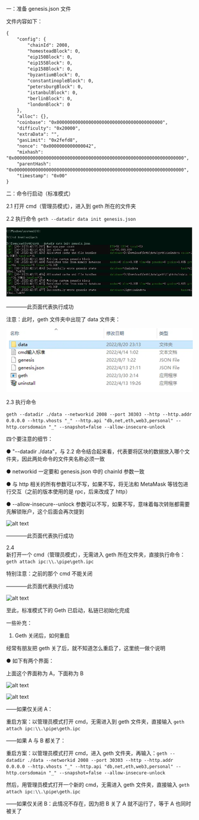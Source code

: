 一：准备 genesis.json 文件

文件内容如下：

```
{
    "config": {
        "chainId": 2008,
        "homesteadBlock": 0,
        "eip150Block": 0,
        "eip155Block": 0,
        "eip158Block": 0,
        "byzantiumBlock": 0,
        "constantinopleBlock": 0,
        "petersburgBlock": 0,
        "istanbulBlock": 0,
        "berlinBlock": 0,
        "londonBlock": 0
    },
    "alloc": {},
    "coinbase": "0x0000000000000000000000000000000000000000",
    "difficulty": "0x20000",
    "extraData": "",
    "gasLimit": "0x2fefd8",
    "nonce": "0x0000000000000042",
    "mixhash": "0x0000000000000000000000000000000000000000000000000000000000000000",
    "parentHash": "0x0000000000000000000000000000000000000000000000000000000000000000",
    "timestamp": "0x00"
}
```

二：命令行启动（标准模式）

2.1 打开 cmd（管理员模式），进入到 geth 所在的文件夹

2.2 执行命令 ```geth --datadir data init genesis.json```

![alt text](image.png)

————此页面代表执行成功

注意：此时，geth 文件夹中出现了 data 文件夹：

![alt text](image-1.png)

2.3 执行命令

```geth --datadir ./data --networkid 2008 --port 30303 --http --http.addr 0.0.0.0 --http.vhosts "_" --http.api "db,net,eth,web3,personal" --http.corsdomain "_" --snapshot=false --allow-insecure-unlock```

四个要注意的细节：

● "--datadir ./data"，与 2.2 命令结合起来看，代表要将区块的数据放入哪个文件夹，因此两处命令的文件夹名称必须一致

● networkid 一定要和 genesis.json 中的 chainId 参数一致

● 与 http 相关的所有参数可以不写，如果不写，将无法和 MetaMask 等钱包进行交互（之前的版本使用的是 rpc，后来改成了 http）

● --allow-insecure--unlock 参数可以不写，如果不写，意味着每次转账都需要先解锁账户，这个后面会再次提到

![alt text](image-2.png)

————此页面代表执行成功

2.4  
新打开一个 cmd（管理员模式），无需进入 geth 所在文件夹，直接执行命令：```geth attach ipc:\\.\pipe\geth.ipc```

特别注意：之前的那个 cmd 不能关闭

————此页面代表执行成功

![alt text](image-3.png)

至此，标准模式下的 Geth 已启动，私链已初始化完成

一些补充：

1. Geth 关闭后，如何重启

经常有朋友把 geth 关了后，就不知道怎么重启了，这里统一做个说明

● 如下有两个界面：

上面这个界面称为 A，下面称为 B

![alt text](image-4.png)

![alt text](image-5.png)

——如果仅关闭 A：

重启方案：以管理员模式打开 cmd，无需进入到 geth 文件夹，直接输入 ```geth attach ipc:\\.\pipe\geth.ipc```

——如果 A 与 B 都关了：

重启方案：以管理员模式打开 cmd，进入 geth 文件夹，再输入：```geth --datadir ./data --networkid 2008 --port 30303 --http --http.addr 0.0.0.0 --http.vhosts "_" --http.api "db,net,eth,web3,personal" --http.corsdomain "_" --snapshot=false --allow-insecure-unlock```

然后，用管理员模式打开一个新的 cmd，无需进入 geth 文件夹，直接输入 ```geth attach ipc:\\.\pipe\geth.ipc```

——如果仅关闭 B：此情况不存在，因为把 B 关了 A 就不运行了，等于 A 也同时被关了
